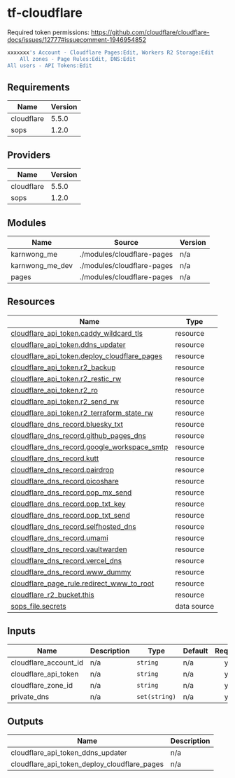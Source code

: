 # tf-cloudflare

Required token permissions: <https://github.com/cloudflare/cloudflare-docs/issues/12777#issuecomment-1946954852>

```bash
xxxxxxx's Account - Cloudflare Pages:Edit, Workers R2 Storage:Edit
    All zones - Page Rules:Edit, DNS:Edit
All users - API Tokens:Edit
```

<!-- BEGIN_TF_DOCS -->
## Requirements

| Name | Version |
|------|---------|
| cloudflare | 5.5.0 |
| sops | 1.2.0 |

## Providers

| Name | Version |
|------|---------|
| cloudflare | 5.5.0 |
| sops | 1.2.0 |

## Modules

| Name | Source | Version |
|------|--------|---------|
| karnwong\_me | ./modules/cloudflare-pages | n/a |
| karnwong\_me\_dev | ./modules/cloudflare-pages | n/a |
| pages | ./modules/cloudflare-pages | n/a |

## Resources

| Name | Type |
|------|------|
| [cloudflare_api_token.caddy_wildcard_tls](https://registry.terraform.io/providers/cloudflare/cloudflare/5.5.0/docs/resources/api_token) | resource |
| [cloudflare_api_token.ddns_updater](https://registry.terraform.io/providers/cloudflare/cloudflare/5.5.0/docs/resources/api_token) | resource |
| [cloudflare_api_token.deploy_cloudflare_pages](https://registry.terraform.io/providers/cloudflare/cloudflare/5.5.0/docs/resources/api_token) | resource |
| [cloudflare_api_token.r2_backup](https://registry.terraform.io/providers/cloudflare/cloudflare/5.5.0/docs/resources/api_token) | resource |
| [cloudflare_api_token.r2_restic_rw](https://registry.terraform.io/providers/cloudflare/cloudflare/5.5.0/docs/resources/api_token) | resource |
| [cloudflare_api_token.r2_ro](https://registry.terraform.io/providers/cloudflare/cloudflare/5.5.0/docs/resources/api_token) | resource |
| [cloudflare_api_token.r2_send_rw](https://registry.terraform.io/providers/cloudflare/cloudflare/5.5.0/docs/resources/api_token) | resource |
| [cloudflare_api_token.r2_terraform_state_rw](https://registry.terraform.io/providers/cloudflare/cloudflare/5.5.0/docs/resources/api_token) | resource |
| [cloudflare_dns_record.bluesky_txt](https://registry.terraform.io/providers/cloudflare/cloudflare/5.5.0/docs/resources/dns_record) | resource |
| [cloudflare_dns_record.github_pages_dns](https://registry.terraform.io/providers/cloudflare/cloudflare/5.5.0/docs/resources/dns_record) | resource |
| [cloudflare_dns_record.google_workspace_smtp](https://registry.terraform.io/providers/cloudflare/cloudflare/5.5.0/docs/resources/dns_record) | resource |
| [cloudflare_dns_record.kutt](https://registry.terraform.io/providers/cloudflare/cloudflare/5.5.0/docs/resources/dns_record) | resource |
| [cloudflare_dns_record.pairdrop](https://registry.terraform.io/providers/cloudflare/cloudflare/5.5.0/docs/resources/dns_record) | resource |
| [cloudflare_dns_record.picoshare](https://registry.terraform.io/providers/cloudflare/cloudflare/5.5.0/docs/resources/dns_record) | resource |
| [cloudflare_dns_record.pop_mx_send](https://registry.terraform.io/providers/cloudflare/cloudflare/5.5.0/docs/resources/dns_record) | resource |
| [cloudflare_dns_record.pop_txt_key](https://registry.terraform.io/providers/cloudflare/cloudflare/5.5.0/docs/resources/dns_record) | resource |
| [cloudflare_dns_record.pop_txt_send](https://registry.terraform.io/providers/cloudflare/cloudflare/5.5.0/docs/resources/dns_record) | resource |
| [cloudflare_dns_record.selfhosted_dns](https://registry.terraform.io/providers/cloudflare/cloudflare/5.5.0/docs/resources/dns_record) | resource |
| [cloudflare_dns_record.umami](https://registry.terraform.io/providers/cloudflare/cloudflare/5.5.0/docs/resources/dns_record) | resource |
| [cloudflare_dns_record.vaultwarden](https://registry.terraform.io/providers/cloudflare/cloudflare/5.5.0/docs/resources/dns_record) | resource |
| [cloudflare_dns_record.vercel_dns](https://registry.terraform.io/providers/cloudflare/cloudflare/5.5.0/docs/resources/dns_record) | resource |
| [cloudflare_dns_record.www_dummy](https://registry.terraform.io/providers/cloudflare/cloudflare/5.5.0/docs/resources/dns_record) | resource |
| [cloudflare_page_rule.redirect_www_to_root](https://registry.terraform.io/providers/cloudflare/cloudflare/5.5.0/docs/resources/page_rule) | resource |
| [cloudflare_r2_bucket.this](https://registry.terraform.io/providers/cloudflare/cloudflare/5.5.0/docs/resources/r2_bucket) | resource |
| [sops_file.secrets](https://registry.terraform.io/providers/carlpett/sops/1.2.0/docs/data-sources/file) | data source |

## Inputs

| Name | Description | Type | Default | Required |
|------|-------------|------|---------|:--------:|
| cloudflare\_account\_id | n/a | `string` | n/a | yes |
| cloudflare\_api\_token | n/a | `string` | n/a | yes |
| cloudflare\_zone\_id | n/a | `string` | n/a | yes |
| private\_dns | n/a | `set(string)` | n/a | yes |

## Outputs

| Name | Description |
|------|-------------|
| cloudflare\_api\_token\_ddns\_updater | n/a |
| cloudflare\_api\_token\_deploy\_cloudflare\_pages | n/a |
<!-- END_TF_DOCS -->
